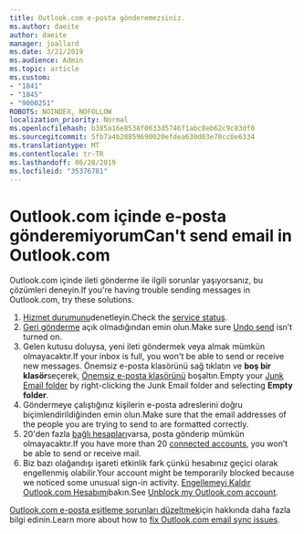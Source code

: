 ```yaml
---
title: Outlook.com e-posta gönderemezsiniz.
ms.author: daeite
author: daeite
manager: joallard
ms.date: 3/21/2019
ms.audience: Admin
ms.topic: article
ms.custom:
- "1841"
- "1845"
- "9000251"
ROBOTS: NOINDEX, NOFOLLOW
localization_priority: Normal
ms.openlocfilehash: b385a16e8538f0633d5746f1abc8eb62c9c83df0
ms.sourcegitcommit: 5fb7a4b28859690020efdea630d03e70cc0e6334
ms.translationtype: MT
ms.contentlocale: tr-TR
ms.lasthandoff: 06/28/2019
ms.locfileid: "35376781"
---
```

# <a name="cant-send-email-in-outlookcom"></a><span data-ttu-id="fdb88-102">Outlook.com içinde e-posta gönderemiyorum</span><span class="sxs-lookup"><span data-stu-id="fdb88-102">Can't send email in Outlook.com</span></span>

<span data-ttu-id="fdb88-103">Outlook.com içinde ileti gönderme ile ilgili sorunlar yaşıyorsanız, bu çözümleri deneyin.</span><span class="sxs-lookup"><span data-stu-id="fdb88-103">If you're having trouble sending messages in Outlook.com, try these solutions.</span></span>

1. <span data-ttu-id="fdb88-104">[Hizmet durumunu](https://go.microsoft.com/fwlink/p/?linkid=837482)denetleyin.</span><span class="sxs-lookup"><span data-stu-id="fdb88-104">Check the [service status](https://go.microsoft.com/fwlink/p/?linkid=837482).</span></span>
1. <span data-ttu-id="fdb88-105">[Geri gönderme](https://outlook.live.com/mail/options/mail/messageContent/undoSend) açık olmadığından emin olun.</span><span class="sxs-lookup"><span data-stu-id="fdb88-105">Make sure [Undo send](https://outlook.live.com/mail/options/mail/messageContent/undoSend) isn’t turned on.</span></span>
1. <span data-ttu-id="fdb88-106">Gelen kutusu doluysa, yeni ileti göndermek veya almak mümkün olmayacaktır.</span><span class="sxs-lookup"><span data-stu-id="fdb88-106">If your inbox is full, you won't be able to send or receive new messages.</span></span> <span data-ttu-id="fdb88-107">Önemsiz e-posta klasörünü sağ tıklatın ve **boş bir klasör**seçerek, [Önemsiz e-posta klasörünü](https://outlook.live.com/mail/junkemail) boşaltın.</span><span class="sxs-lookup"><span data-stu-id="fdb88-107">Empty your [Junk Email folder](https://outlook.live.com/mail/junkemail) by right-clicking the Junk Email folder and selecting **Empty folder**.</span></span>
1. <span data-ttu-id="fdb88-108">Göndermeye çalıştığınız kişilerin e-posta adreslerini doğru biçimlendirildiğinden emin olun.</span><span class="sxs-lookup"><span data-stu-id="fdb88-108">Make sure that the email addresses of the people you are trying to send to are formatted correctly.</span></span>
1. <span data-ttu-id="fdb88-109">20'den fazla [bağlı hesapları](https://outlook.live.com/mail/options/mail/accounts/connected)varsa, posta gönderip mümkün olmayacaktır.</span><span class="sxs-lookup"><span data-stu-id="fdb88-109">If you have more than 20 [connected accounts](https://outlook.live.com/mail/options/mail/accounts/connected), you won’t be able to send or receive mail.</span></span>
1. <span data-ttu-id="fdb88-110">Biz bazı olağandışı işareti etkinlik fark çünkü hesabınız geçici olarak engellenmiş olabilir.</span><span class="sxs-lookup"><span data-stu-id="fdb88-110">Your account might be temporarily blocked because we noticed some unusual sign-in activity.</span></span> <span data-ttu-id="fdb88-111">[Engellemeyi Kaldır Outlook.com Hesabımı](https://support.office.com/article/f4ad2701-d166-4d8b-8a6a-9af2a1f8a4c4)bakın.</span><span class="sxs-lookup"><span data-stu-id="fdb88-111">See [Unblock my Outlook.com account](https://support.office.com/article/f4ad2701-d166-4d8b-8a6a-9af2a1f8a4c4).</span></span>

<span data-ttu-id="fdb88-112">[Outlook.com e-posta eşitleme sorunları düzeltmek](https://support.office.com/article/d39e3341-8d79-4bf1-b3c7-ded602233642)için hakkında daha fazla bilgi edinin.</span><span class="sxs-lookup"><span data-stu-id="fdb88-112">Learn more about how to [fix Outlook.com email sync issues](https://support.office.com/article/d39e3341-8d79-4bf1-b3c7-ded602233642).</span></span>